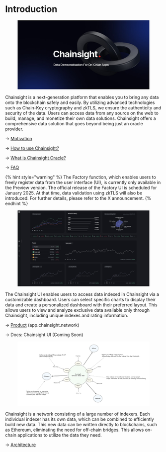 # Introduction

<figure><img src=".gitbook/assets/zqZJbIhX.jpeg" alt=""><figcaption></figcaption></figure>

Chainsight is a next-generation platform that enables you to bring any data onto the blockchain safely and easily. By utilizing advanced technologies such as Chain-Key cryptography and zkTLS, we ensure the authenticity and security of the data. Users can access data from any source on the web to build, manage, and monetize their own data solutions. Chainsight offers a comprehensive data solution that goes beyond being just an oracle provider.

→ [Motivation](chainsight-overview/motivation.md)

→ [How to use Chainsight?](chainsight-overview/how-to-use-chainsight.md)

-> [What is Chainsight Oracle?](https://docs.chainsight.network/chainsight-oracle/what-is-chainsight-oracle)

→ [FAQ](chainsight-overview/faq.md)

{% hint style="warning" %}
The Factory function, which enables users to freely register data from the user interface (UI), is currently only available in the Preview version. The official release of the Factory UI is scheduled for January 2025. At that time, data validation using zkTLS will also be introduced. For further details, please refer to the X announcement.
{% endhint %}



<figure><img src=".gitbook/assets/docs2.png" alt=""><figcaption></figcaption></figure>

The Chainsight UI enables users to access data indexed in Chainsight via a customizable dashboard. Users can select specific charts to display their data and create a personalized dashboard with their preferred layout. This allows users to view and analyze exclusive data available only through Chainsight, including unique indexes and rating information.

-> [Product](https://app.chainsight.network/) (app.chainsight.network)

-> Docs: Chainsight UI (Coming Soon)



<figure><img src=".gitbook/assets/docs3.png" alt=""><figcaption></figcaption></figure>

Chainsight is a network consisting of a large number of indexers. Each individual indexer has its own data, which can be combined to efficiently build new data. This new data can be written directly to blockchains, such as Ethereum, eliminating the need for off-chain bridges. This allows on-chain applications to utilize the data they need.

-> [Architecture](chainsight-network/system-outline.md)
